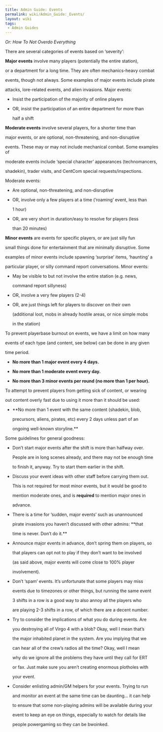 ```yaml
---
title: Admin Guide: Events
permalink: wiki/Admin_Guide:_Events/
layout: wiki
tags:
 - Admin Guides
---
```


*Or: How To Not Overdo Everything*

There are several categories of events based on ‘severity’:

**Major events** involve many players (potentially the entire station),
or a department for a long time. They are often mechanics-heavy combat
events, though not always. Some examples of major events include pirate
attacks, lore-related events, and alien invasions. Major events:

-   Insist the participation of the majority of online players
-   OR, insist the participation of an entire department for more than
    half a shift

**Moderate events** involve several players, for a shorter time than
major events, or are optional, non-threatening, and non-disruptive
events. These may or may not include mechanical combat. Some examples of
moderate events include ‘special character’ appearances (technomancers,
shadekin), trader visits, and CentCom special requests/inspections.
Moderate events:

-   Are optional, non-threatening, and non-disruptive
-   OR, involve only a few players at a time (‘roaming’ event, less than
    1 hour)
-   OR, are very short in duration/easy to resolve for players (less
    than 20 minutes)

**Minor events** are events for specific players, or are just silly fun
small things done for entertainment that are minimally disruptive. Some
examples of minor events include spawning ‘surprise’ items, ‘haunting’ a
particular player, or silly command report conversations. Minor events:

-   May be visible to but not involve the entire station (e.g. news,
    command report sillyness)
-   OR, involve a very few players (2-4)
-   OR, are just things left for players to discover on their own
    (additional loot, mobs in already hostile areas, or nice simple mobs
    in the station)

To prevent playerbase burnout on events, we have a limit on how many
events of each type (and content, see below) can be done in any given
time period.

-   **No more than 1 major event every 4 days.**
-   **No more than 1 moderate event every day.**
-   **No more than 3 minor events per round (no more than 1 per hour).**

To attempt to prevent players from getting sick of content, or wearing
out content overly fast due to using it more than it should be used:

-   **No more than 1 event with the same content (shadekin, blob,
    precursors, aliens, pirates, etc) every 2 days unless part of an
    ongoing well-known storyline.**

Some guidelines for general goodness:

-   Don’t start major events after the shift is more than halfway over.
    People are in long scenes already, and there may not be enough time
    to finish it, anyway. Try to start them earlier in the shift.
-   Discuss your event ideas with other staff before carrying them out.
    This is not required for most minor events, but it would be good to
    mention moderate ones, and is **required** to mention major ones in
    advance.
-   There is a time for ‘sudden, major events’ such as unannounced
    pirate invasions you haven’t discussed with other admins: **that
    time is never. Don’t do it.**
-   Announce major events in advance, don’t spring them on players, so
    that players can opt not to play if they don’t want to be involved
    (as said above, major events will come close to 100% player
    involvement).
-   Don’t ‘spam’ events. It’s unfortunate that some players may miss
    events due to timezones or other things, but running the same event
    3 shifts in a row is a good way to also annoy all the players who
    are playing 2-3 shifts in a row, of which there are a decent number.
-   Try to consider the implications of what you do during events. Are
    you destroying all of Virgo 4 with a blob? Okay, well I mean that’s
    the major inhabited planet in the system. Are you implying that we
    can hear all of the crew’s radios all the time? Okay, well I mean
    why do we ignore all the problems they have until they call for ERT
    or fax. Just make sure you aren’t creating enormous plotholes with
    your event.
-   Consider enlisting admin/GM helpers for your events. Trying to run
    and monitor an event at the same time can be daunting… it can help
    to ensure that some non-playing admins will be available during your
    event to keep an eye on things, especially to watch for details like
    people powergaming so they can be bwoinked.
